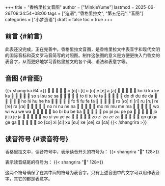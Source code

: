+++
title = "香格里拉文音图"
author = ["MinkieYume"]
lastmod = 2025-06-26T09:34:54+08:00
tags = ["造语", "香格里拉文", "第五纪元", "音图"]
categories = ["小梦造语"]
draft = false
toc = true
+++

## 前言 {#前言}

此表还没完成，正在完善中。香格里拉文音图，是香格里拉文中表音字和现代文明的国际音标和英文罗马音简写的对照图。制作这张图的意义是方便更快入门香文的表音字，从而更好地学习香格里拉文的各个词、语法和表意字等。


## 音图 {#音图}

{{< shangrira 64 >}}
󰀁 󰀂 󰀃 󰀄 󰀅
o [o]  i [i]  u [u]  e [e]  a [a]
󰀆 󰀇 󰀈 󰀉 󰀊
ko  ki  ku  ke  ka
󰀋 󰀌 󰀍 󰀎 󰀏
so  si  su  se  sa
󰀐 󰀑 󰀒 󰀓 󰀔
to  ti  tu  te  ta
󰀕 󰀖 󰀗 󰀘 󰀙
do  di  du  de  da
󰀚 󰀛 󰀜 󰀝 󰀞
ho  hi  hu  he  ha
󰀟 󰀠 󰀡 󰀢 󰀣
fo  fi  fu  fe  fa
󰀤 󰀥 󰀦 󰀧 󰀨
ro [ɾo]  ri [ɾi]  ru [ɾu]  re [ɾe]  ra [ɾa]
󰀩 󰀪 󰀫 󰀬 󰀭
no  ni  nu  ne  na
󰀮 󰀯 󰀰 󰀱 󰀲
mo  mi  mu  me  ma
󰀳 󰀴 󰀵 󰀶 󰀷
wo  wi  wu  we  wa
󰀸 󰀹 󰀺 󰀻 󰀼
bo  bi  bu  be  ba
󰀽 󰀾 󰀿 󰁀 󰁁
po  pi  pu  pe  pa
󰁂 󰁃 󰁄 󰁅 󰁆
jo  ji  ju  je  ja
󰁇 󰁈 󰁉 󰁊 󰁋
yo  yi  yu  ye  ya
󰁌 󰁍 󰁎 󰁏 󰁐
zo  zi  zu  ze  za
󰁑 󰁒 󰁓 󰁔 󰁕
go  gi  gu  ge  ga
󰁖 󰁗 󰁘 󰁙 󰁚
xo [ɕo]  xi [ɕi]  xu [ɕu]  xe [ɕe]  xa [ɕa]
{{< /shangrira >}}


## 读音符号 {#读音符号}

香格里拉文中，读音符号中，表示读音开头的符号为：
{{< shangrira "󰁛" 128>}}

表示读音结尾的符号为：
{{< shangrira "󰁜" 128>}}

这两个符号确保了在其中间的符号为表音字，只有上述音图中的文字可以用作表音字，其它的都是表意字。
